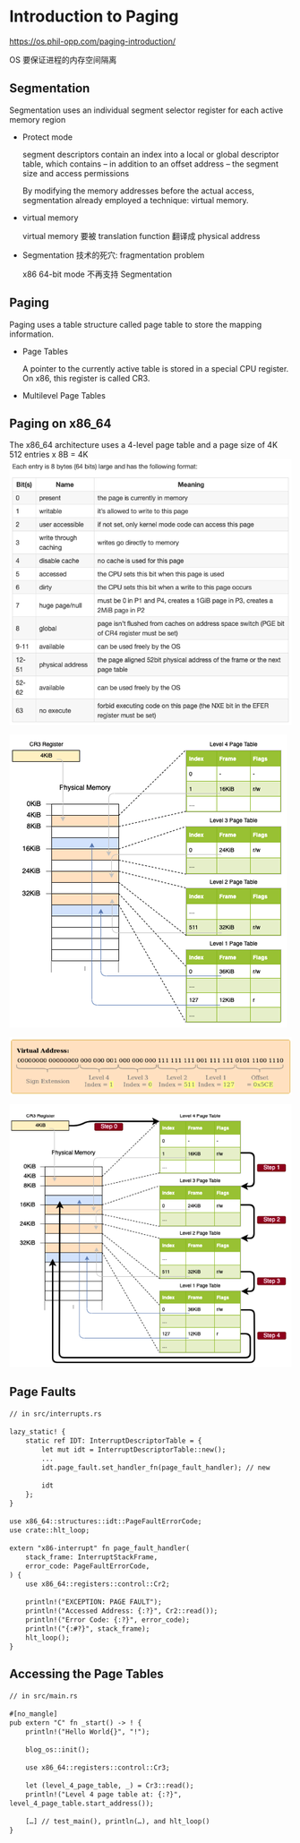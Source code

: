 # Introduction to Paging

https://os.phil-opp.com/paging-introduction/

OS 要保证进程的内存空间隔离

## Segmentation

Segmentation uses an individual segment selector register for each active memory region

- Protect mode

  segment descriptors contain an index into a local or global descriptor table, which contains – in addition to an offset address – the segment size and access permissions

  By modifying the memory addresses before the actual access, segmentation already employed a technique: virtual memory.

- virtual memory

  virtual memory 要被 translation function 翻译成 physical address

- Segmentation 技术的死穴: fragmentation problem

  x86 64-bit mode 不再支持 Segmentation

## Paging

Paging uses a table structure called page table to store the mapping information.

- Page Tables

  A pointer to the currently active table is stored in a special CPU register. On x86, this register is called CR3.

- Multilevel Page Tables

## Paging on x86_64

The x86_64 architecture uses a 4-level page table and a page size of 4K
512 entries x 8B = 4K
![](./page-table-entry.png)

![](./x86_64-page-table-translation.png)

![](./virtual-address.png)

![](./x86_64-page-table-translation-steps.png)

## Page Faults

```
// in src/interrupts.rs

lazy_static! {
    static ref IDT: InterruptDescriptorTable = {
        let mut idt = InterruptDescriptorTable::new();
        ...
        idt.page_fault.set_handler_fn(page_fault_handler); // new

        idt
    };
}

use x86_64::structures::idt::PageFaultErrorCode;
use crate::hlt_loop;

extern "x86-interrupt" fn page_fault_handler(
    stack_frame: InterruptStackFrame,
    error_code: PageFaultErrorCode,
) {
    use x86_64::registers::control::Cr2;

    println!("EXCEPTION: PAGE FAULT");
    println!("Accessed Address: {:?}", Cr2::read());
    println!("Error Code: {:?}", error_code);
    println!("{:#?}", stack_frame);
    hlt_loop();
}
```

## Accessing the Page Tables

```
// in src/main.rs

#[no_mangle]
pub extern "C" fn _start() -> ! {
    println!("Hello World{}", "!");

    blog_os::init();

    use x86_64::registers::control::Cr3;

    let (level_4_page_table, _) = Cr3::read();
    println!("Level 4 page table at: {:?}", level_4_page_table.start_address());

    […] // test_main(), println(…), and hlt_loop()
}
```

